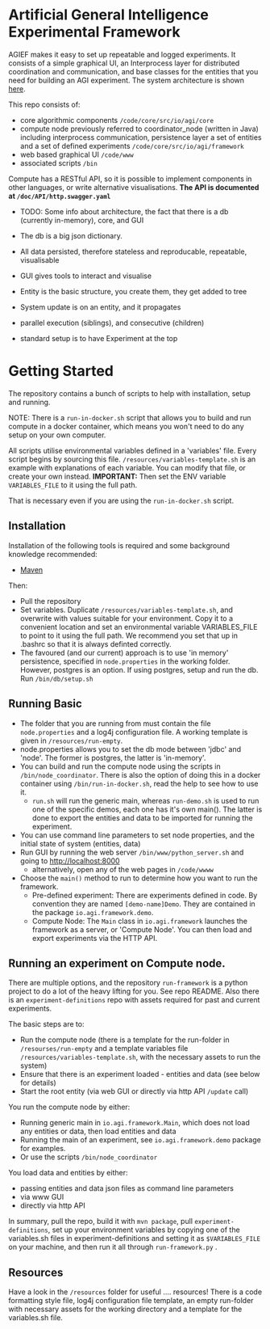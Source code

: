 # Artificial General Intelligence Experimental Framework

AGIEF makes it easy to set up repeatable and logged experiments. It consists of a simple graphical UI, an Interprocess layer for distributed coordination and communication, and base classes for the entities that you need for building an AGI experiment. The system architecture is shown [here](https://github.com/ProjectAGI/agi/blob/master/doc/AGIEF%20Experimental%20System.pdf). 


This repo consists of:
- core algorithmic components ```/code/core/src/io/agi/core```
- compute node previously referred to coordinator_node (written in Java) including interprocess communication, persistence layer a set of entities and a set of defined experiments ```/code/core/src/io/agi/framework```
- web based graphical UI ```/code/www```
- associated scripts ```/bin```

Compute has a RESTful API, so it is possible to implement components in other languages, or write alternative visualisations.
**The API is documented at ```/doc/API/http.swagger.yaml```**

* TODO: Some info about architecture, the fact that there is a db (currently in-memory), core, and GUI
* The db is a big json dictionary.
* All data persisted, therefore stateless and reproducable, repeatable, visualisable
* GUI gives tools to interact and visualise

* Entity is the basic structure, you create them, they get added to tree
* System update is on an entity, and it propagates
* parallel execution (siblings), and consecutive (children)
* standard setup is to have Experiment at the top


# Getting Started

The repository contains a bunch of scripts to help with installation, setup and running. 

NOTE: There is a ```run-in-docker.sh``` script that allows you to build and run compute in a docker container, which means you won't need to do any setup on your own computer.

All scripts utilise environmental variables defined in a 'variables' file. Every script begins by sourcing this file. ```/resources/variables-template.sh``` is an example with explanations of each variable. You can modify that file, or create your own instead. 
**IMPORTANT:** Then set the ENV variable ```VARIABLES_FILE``` to it using the full path.

That is necessary even if you are using the ```run-in-docker.sh``` script.

## Installation
Installation of the following tools is required and some background knowledge recommended:
* [Maven](https://maven.apache.org/) 

Then:
* Pull the repository
* Set variables. Duplicate ```/resources/variables-template.sh```, and overwrite with values suitable for your environment. Copy it to a convenient location and set an environmental variable VARIABLES_FILE to point to it using the full path. We recommend you set that up in .bashrc so that it is always definted correctly.
* The favoured (and our current) approach is to use 'in memory' persistence, specified in ```node.properties``` in the working folder. However, postgres is an option. If using postgres, setup and run the db. Run ```/bin/db/setup.sh```


## Running Basic
* The folder that you are running from must contain the file ```node.properties``` and a log4j configuration file. A working template is given in ```/resources/run-empty```.
* node.properties allows you to set the db mode between 'jdbc' and 'node'. The former is postgres, the latter is 'in-memory'.
* You can build and run the compute node using the scripts in `/bin/node_coordinator`. There is also the option of doing this in a docker container using `/bin/run-in-docker.sh`, read the help to see how to use it.
	* `run.sh` will run the generic main, whereas `run-demo.sh` is used to run one of the specific demos, each one has it's own main(). The latter is done to export the entities and data to be imported for running the experiment.
* You can use command line parameters to set node properties, and the initial state of system (entities, data)
* Run GUI by running the web server `/bin/www/python_server.sh` and going to [http://localhost:8000](http://localhost:8000)
	* alternatively, open any of the web pages in `/code/wwww`
* Choose the `main()` method to run to determine how you want to run the framework. 
	* Pre-defined experiment: There are experiments defined in code. By convention they are named `[demo-name]Demo`. They are contained in the package `io.agi.framework.demo`. 
	* Compute Node: The `Main` class in `io.agi.framework` launches the framework as a server, or 'Compute Node'. You can then load and export experiments via the HTTP API.


## Running an experiment on Compute node.
There are multiple options, and the repository `run-framework` is a python project to do a lot of the heavy lifting for you. See repo README. 
Also there is an `experiment-definitions` repo with assets required for past and current experiments.

The basic steps are to:
* Run the compute node (there is a template for the run-folder in `/resourses/run-empty` and a template variables file `/resources/variables-template.sh`, with the necessary assets to run the system)
* Ensure that there is an experiment loaded - entities and data (see below for details)
* Start the root entity (via web GUI or directly via http API `/update` call)

You run the compute node by either:
* Running generic main in `io.agi.framework.Main`, which does not load any entities or data, then load entities and data
* Running the main of an experiment, see `io.agi.framework.demo` package for examples. 
* Or use the scripts `/bin/node_coordinator`

You load data and entities by either:
* passing entities and data json files as command line parameters
* via www GUI
* directly via http API

In summary, pull the repo, build it with `mvn package`, pull `experiment-definitions`, set up your environment variables by copying one of the variables.sh files in experiment-definitions and setting it as `$VARIABLES_FILE` on your machine, and then run it all through `run-framework.py` .



## Resources
Have a look in the ```/resources``` folder for useful .... resources!
There is a code formatting style file, log4j configuration file template, an empty run-folder with necessary assets for the working directory and a template for the variables.sh file.